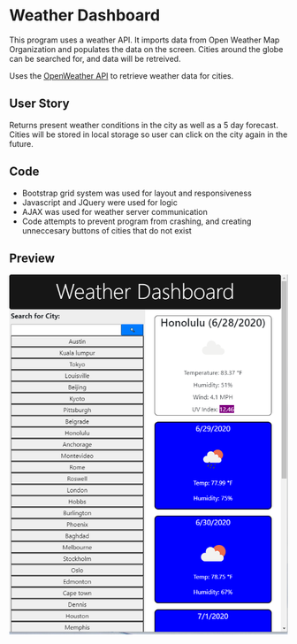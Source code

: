 # Weather Dashboard

This program uses a weather API. It imports data from Open Weather Map Organization and populates the data on the screen. Cities around the globe can be searched for, and data will be retreived.

Uses the [OpenWeather API](https://openweathermap.org/api) to retrieve weather data for cities. 

## User Story

Returns present weather conditions in the city as well as a 5 day forecast. Cities will be stored in local storage so user can click on the city again in the future. 

## Code

- Bootstrap grid system was used for layout and responsiveness
- Javascript and JQuery were used for logic 
- AJAX was used for weather server communication
- Code attempts to prevent program from crashing, and creating unneccesary buttons of cities that do not exist


## Preview

![weather dash screenshot](Assets/weatherss.png)




